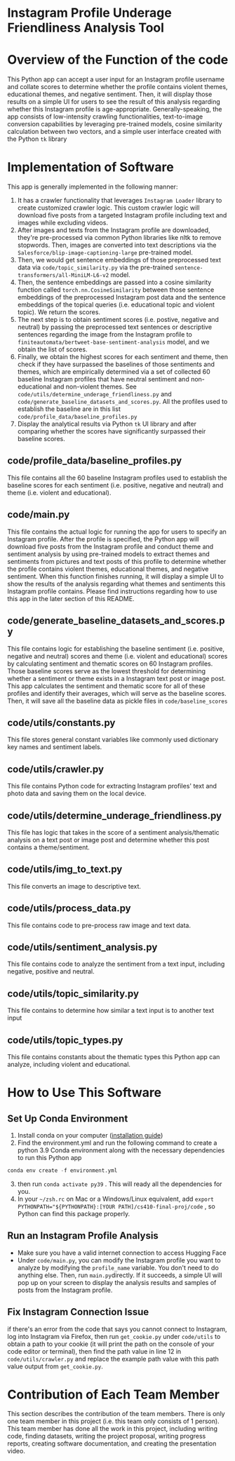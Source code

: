 # Instagram Profile Underage Friendliness Analysis Tool

# Overview of the Function of the code
This Python app can accept a user input for an Instagram profile username and collate scores to determine whether the profile contains violent themes, educational themes, and negative sentiment. Then, it will display those results on a simple UI for users to see the result of this analysis regarding whether this Instagram profile is age-appropriate. Generally-speaking, the app consists of low-intensity crawling functionalities, text-to-image conversion capabilities by leveraging pre-trained models, cosine similarity calculation between two vectors, and a simple user interface created with the Python `tk` library
 
# Implementation of Software
This app is generally implemented in the following manner:
1. It has a crawler functionality that leverages `Instagram Loader` library to create customized crawler logic. This custom crawler logic will download five posts from a targeted Instagram profile including text and images while excluding videos.
2.  After images and texts from the Instagram profile are downloaded, they're pre-processed via common Python libraries like nltk to remove stopwords. Then, images are converted into text descriptions via the `Salesforce/blip-image-captioning-large` pre-trained model.
3. Then, we would get sentence embeddings of those preprocessed text data via `code/topic_similarity.py` via the pre-trained `sentence-transformers/all-MiniLM-L6-v2` model. 
4. Then, the sentence embeddings are passed into a cosine similarity function called `torch.nn.CosineSimilarity` between those sentence embeddings of the preprocessed Instagram post data and the sentence embeddings of the topical queries (i.e. educational topic and violent topic). We return the scores.
5. The next step is to obtain sentiment scores (i.e. postive, negative and neutral) by passing the preprocessed text sentences or descriptive sentences regarding the image from the Instagram profile to `finiteautomata/bertweet-base-sentiment-analysis` model, and we obtain the list of scores.
6. Finally, we obtain the highest scores for each sentiment and theme, then check if they have surpassed the baselines of those sentiments and themes, which are empirically determined via a set of collected 60 baseline Instagram profiles that have neutral sentiment and non-educational and non-violent themes. See ` code/utils/determine_underage_friendliness.py` and `code/generate_baseline_datasets_and_scores.py`. All the profiles used to establish the baseline are in this list `code/profile_data/baseline_profiles.py`
7. Display the analytical results via Python `tk` UI library and after comparing whether the scores have significantly surpassed their baseline scores.

## code/profile_data/baseline_profiles.py
This file contains all the 60 baseline Instagram profiles used to establish the baseline scores for each sentiment (i.e. positive, negative and neutral) and theme (i.e. violent and educational). 

## code/main.py
This file contains the actual logic for running the app for users to specify an Instagram profile. After the profile is specified, the Python app will download five posts from the Instagram profile and conduct theme and sentiment analysis by using pre-trained models to extract themes and sentiments from pictures and text posts of this profile to determine whether the profile contains violent themes, educational themes, and negative sentiment. When this function finishes running, it will display a simple UI to show the results of the analysis regarding what themes and sentiments this Instagram profile contains.
Please find instructions regarding how to use this app in the later section of this README.

## code/generate_baseline_datasets_and_scores.py
This file contains logic for establishing the baseline sentiment (i.e. positive, negative and neutral) scores and theme (i.e. violent and educational) scores by calculating sentiment and thematic scores on 60 Instagram profiles. Those baseline scores serve as the lowest threshold for determining whether a sentiment or theme exists in a Instagram text post or image post. This app calculates the sentiment and thematic score for all of these profiles and identify their averages, which will serve as the baseline scores. Then, it will save all the baseline data as pickle files in `code/baseline_scores`

## code/utils/constants.py
This file stores general constant variables like commonly used dictionary key names and sentiment labels.
## code/utils/crawler.py
This file contains Python code for extracting Instagram profiles' text and photo data and saving them on the local device.
## code/utils/determine_underage_friendliness.py
This file has logic that takes in the score of a sentiment analysis/thematic analysis on a text post or image post and determine whether this post contains a theme/sentiment.
## code/utils/img_to_text.py
This file converts an image to descriptive text.
## code/utils/process_data.py
 This file contains code to pre-process raw image and text data.
## code/utils/sentiment_analysis.py
This file contains code to analyze the sentiment from a text input, including negative, positive and neutral.
## code/utils/topic_similarity.py
This file contains to determine how similar a text input is to another text input
## code/utils/topic_types.py
This file contains constants about the thematic types this Python app can analyze, including violent and educational.   

# How to Use This Software
## Set Up Conda Environment
1. Install conda on your computer ([installation guide](https://conda.io/projects/conda/en/latest/user-guide/install/index.html))
2. Find the environment.yml and run the following command to create a python 3.9 Conda environment along with the necessary dependencies to run this Python app 
```python
conda env create -f environment.yml
``` 
3. then run `conda activate py39` . This will ready all the dependencies for you.
4. In your `~/zsh.rc` on Mac or a Windows/Linux equivalent, add `export PYTHONPATH="${PYTHONPATH}:[YOUR PATH]/cs410-final-proj/code` , so Python can find this package properly.

## Run an Instagram Profile Analysis
* Make sure you have a valid internet connection to access Hugging Face
* Under `code/main.py`, you can modify the Instagram profile you want to analyze by modifying the `profile_name` variable. You don't need to do anything else. Then, run `main.py`directly. If it succeeds, a simple UI will pop up on your screen to display the analysis results and samples of posts from the Instagram profile.

## Fix Instagram Connection Issue
if there's an error from the code that says you cannot connect to Instagram, log into Instagram via Firefox, then run `get_cookie.py` under `code/utils` to obtain a path to your cookie (it will print the path on the console of your code editor or terminal), then find the path value in line 12 in `code/utils/crawler.py` and replace the example path value with this path value output from `get_cookie.py`. 

# Contribution of Each Team Member

This section describes the contribution of the team members. There is only one team member in this project (i.e. this team only consists of 1 person). This team member has done all the work in this project, including writing code, finding datasets, writing the project proposal, writing progress reports, creating software documentation, and creating the presentation video.


